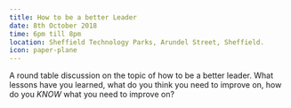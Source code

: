 ```yaml
---
title: How to be a better Leader
date: 8th October 2018
time: 6pm till 8pm
location: Sheffield Technology Parks, Arundel Street, Sheffield.
icon: paper-plane
---
```

A round table discussion on the topic of how to be a better leader. What lessons have you learned, what do you think you need to improve on, how do you _KNOW_ what you need to improve on?